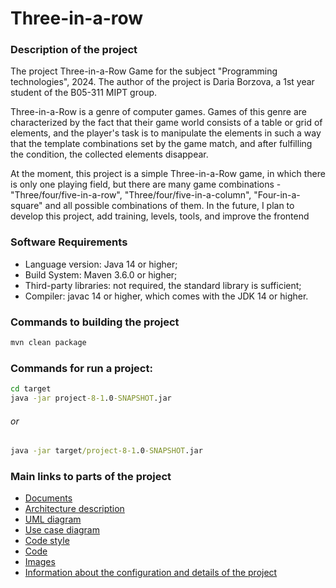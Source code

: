 # Three-in-a-row

### Description of the project

The project Three-in-a-Row Game for the subject "Programming technologies", 2024. The author of the project is Daria
Borzova, a 1st year student of the B05-311 MIPT group.

Three-in-a-Row is a genre of computer games. Games of this genre are characterized by the fact that their game world
consists of a table or grid of elements, and the player's task is to manipulate the elements in such a way that the
template combinations set by the game match, and after fulfilling the condition, the collected elements disappear.

At the moment, this project is a simple Three-in-a-Row game, in which there is only one playing field, but there are 
many game combinations - "Three/four/five-in-a-row", "Three/four/five-in-a-column", "Four-in-a-square" and all 
possible combinations of them. In the future, I plan to develop this project, add training, levels, tools, and improve 
the frontend

### Software Requirements

* Language version: Java 14 or higher;
* Build System: Maven 3.6.0 or higher;
* Third-party libraries: not required, the standard library is sufficient;
* Compiler: javac 14 or higher, which comes with the JDK 14 or higher.

### Commands to building the project

```cmd
mvn clean package
```

### Commands for run a project:

```cmd
cd target
java -jar project-8-1.0-SNAPSHOT.jar
```

###### or

```cmd
java -jar target/project-8-1.0-SNAPSHOT.jar
```

### Main links to parts of the project

* [Documents](./docs)
* [Architecture description](./docs/ArchitectureDescription.md)
* [UML diagram](./docs/UML.png)
* [Use case diagram](./docs/UseCaseDiagram.png)
* [Code style](./rulesets/checkstyle.xml)
* [Code](./src/main/java)
* [Images](./src/main/resources/icons)
* [Information about the configuration and details of the project](./pom.xml)
